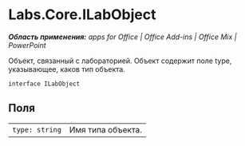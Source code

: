 
# Labs.Core.ILabObject

 _**Область применения:** apps for Office | Office Add-ins | Office Mix | PowerPoint_

Объект, связанный с лабораторией. Объект содержит поле type, указывающее, каков тип объекта.

```
interface ILabObject
```


## Поля


|||
|:-----|:-----|
| `type: string`|Имя типа объекта.|
